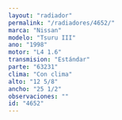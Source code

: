 ```yaml
---
layout: "radiador"
permalink: "/radiadores/4652/"
marca: "Nissan"
modelo: "Tsuru III"
ano: "1998"
motor: "L4 1.6"
transmision: "Estándar"
parte: "63231"
clima: "Con clima"
alto: "12 5/8"
ancho: "25 1/2"
observaciones: ""
id: "4652"
---
```


